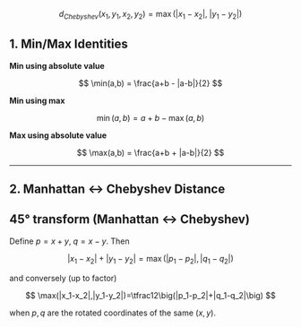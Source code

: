 
  $$
  d_{Chebyshev}(x_1,y_1,x_2,y_2) = \max(|x_1 - x_2|,\; |y_1 - y_2|)
  $$


## 1. Min/Max Identities

**Min using absolute value**

  $$
  \min(a,b) = \frac{a+b - |a-b|}{2}
  $$

**Min using max**

  $$
  \min(a,b) = a + b - \max(a,b)
  $$

 **Max using absolute value**

  $$
  \max(a,b) = \frac{a+b + |a-b|}{2}
  $$

---

## 2. Manhattan ↔ Chebyshev Distance

## 45° transform (Manhattan ↔ Chebyshev)

Define $p=x+y,\;q=x-y$. Then

$$
|x_1-x_2|+|y_1-y_2|=\max(|p_1-p_2|,|q_1-q_2|)
$$

and conversely (up to factor)

$$
\max(|x_1-x_2|,|y_1-y_2|)=\tfrac12\big(|p_1-p_2|+|q_1-q_2|\big)
$$

when $p,q$ are the rotated coordinates of the same $(x,y)$.
